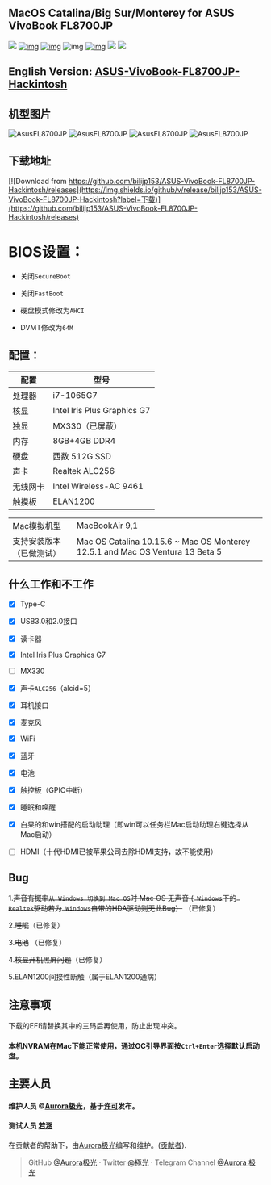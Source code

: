 ## MacOS Catalina/Big Sur/Monterey for ASUS VivoBook FL8700JP

[![](https://img.shields.io/badge/存储库-Aurora极光-informational?style=flat&logo=github&logoColor=white&color=9debeb)](https://github.com/bilijp153?tab=repositories)
[![img](https://img.shields.io/github/stars/bilijp153/ASUS-VivoBook-FL8700JP-icelake-1065G7-Hackintosh.svg?color=ff69b4&label=点赞&logoColor=ff69b4&style=social)](https://github.com/bilijp153/ASUS-VivoBook-FL8700JP-icelake-1065G7-Hackintosh) [![img](https://img.shields.io/github/followers/bilijp153.svg?label=粉丝&logoColor=success&style=social)](https://github.com/bilijp153/ASUS-VivoBook-FL8700JP-icelake-1065G7-Hackintosh) ![img](https://img.shields.io/github/contributors/bilijp153/ASUS-VivoBook-FL8700JP-icelake-1065G7-Hackintosh.svg?color=red&label=%E8%B4%A1%E7%8C%AE%E4%BA%BA%E6%95%B0) [![img](https://img.shields.io/github/last-commit/bilijp153/ASUS-VivoBook-FL8700JP-icelake-1065G7-Hackintosh.svg?color=orange&label=%E6%9C%80%E8%BF%91%E6%8F%90%E4%BA%A4)](https://github.com/bilijp153/ASUS-VivoBook-FL8700JP-icelake-1065G7-Hackintosh)
[![](https://img.shields.io/badge/电报-Aurora极光-informational?style=flat&logo=telegram&logoColor=white&color=5fb659)](https://t.me/Aurora_5223)
[![](https://img.shields.io/badge/推特-極光-informational?style=flat&logo=twitter&logoColor=white&color=5fb659)](https://twitter.com/Aurora_jp123)



## English Version: [ASUS-VivoBook-FL8700JP-Hackintosh](README_en.md) 



## 机型图片

![AsusFL8700JP](https://github.com/bilijp153/ASUS-VivoBook-FL8700JP-icelake-1065G7-Hackintosh/blob/main/机型效果图/computer4.png)
![AsusFL8700JP](https://github.com/bilijp153/ASUS-VivoBook-FL8700JP-icelake-1065G7-Hackintosh/blob/main/机型效果图/computer.png)
![AsusFL8700JP](https://github.com/bilijp153/ASUS-VivoBook-FL8700JP-icelake-1065G7-Hackintosh/blob/main/机型效果图/computer2.png)
![AsusFL8700JP](https://github.com/bilijp153/ASUS-VivoBook-FL8700JP-icelake-1065G7-Hackintosh/blob/main/机型效果图/computer1.png)


## 下载地址

[![Download from https://github.com/bilijp153/ASUS-VivoBook-FL8700JP-Hackintosh/releases](https://img.shields.io/github/v/release/bilijp153/ASUS-VivoBook-FL8700JP-Hackintosh?label=下载)](https://github.com/bilijp153/ASUS-VivoBook-FL8700JP-Hackintosh/releases)

# BIOS设置：

- 关闭`SecureBoot`

- 关闭`FastBoot`

- 硬盘模式修改为`AHCI`

- DVMT修改为`64M`


## 配置：

|    配置       |        型号                 |
|--------------|-----------------------------|
|    处理器     |          i7-1065G7          |
|     核显      |    Intel lris Plus Graphics G7    |
|     独显      |      MX330（已屏蔽）    |
|     内存      |     8GB+4GB DDR4        |
|     硬盘      |       西数 512G SSD        |
|     声卡      |       Realtek ALC256        |
|   无线网卡     |        Intel Wireless-AC 9461      |
|   触摸板     |        ELAN1200      |

|             |                           |
|--------------|-----------------------------|
|   Mac模拟机型     |        MacBookAir 9,1      |
|   支持安装版本（已做测试）     |        Mac OS Catalina 10.15.6 ~ Mac OS Monterey 12.5.1 and Mac OS Ventura 13 Beta 5    |




## 什么工作和不工作
- [x] Type-C
- [x] USB3.0和2.0接口
- [x] 读卡器
- [x] Intel lris Plus Graphics G7
- [ ] MX330
- [x] 声卡`ALC256`（alcid=5）
- [x] 耳机接口
- [x] 麦克风
- [x] WiFi
- [X] 蓝牙
- [x] 电池
- [x] 触控板（GPIO中断）
- [x] 睡眠和唤醒
- [x] 白果的和win搭配的启动助理（即win可以任务栏Mac启动助理右键选择从Mac启动）
- [ ] HDMI（十代HDMI已被苹果公司去除HDMI支持，故不能使用）


## Bug
1.~~声音有概率`从 Windows 切换到 Mac OS`时 Mac OS 无声音 (` Windows`下的` Realtek`驱动若为` Windows`自带的HDA驱动则无此Bug）~~ （已修复）

2.~~睡眠~~（已修复）

3.~~电池~~ （已修复）

4.~~核显开机黑屏问题~~（已修复）

5.ELAN1200间接性断触（属于ELAN1200通病）



## 注意事项
下载的EFI请替换其中的三码后再使用，防止出现冲突。   

#### 本机NVRAM在Mac下能正常使用，通过OC引导界面按`Ctrl+Enter`选择默认启动盘。




## 主要人员
   #### 维护人员 ©[Aurora极光](https://github.com/bilijp153)，基于[许可](./许可)发布。
   #### 测试人员  [若涵](https://github.com/catlingyun)
   在贡献者的帮助下，由[Aurora极光](https://github.com/bilijp153)编写和维护。([贡献者](https://github.com/bilijp153/ASUS-VivoBook-FL8700JP-icelake-1065G7-Hackintosh/graphs/contributors)).
   > GitHub [@Aurora极光](https://github.com/bilijp153) · Twitter [@極光](https://twitter.com/Aurora_jp123) · Telegram Channel [@Aurora 极光](https://t.me/Aurora_5223)

   

